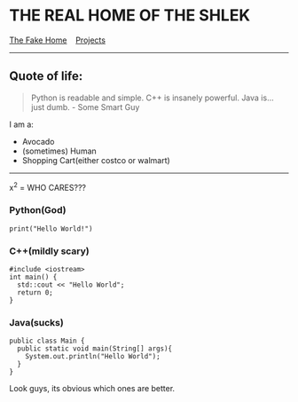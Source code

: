 THE REAL HOME OF THE SHLEK
============================
[The Fake Home](https://ssloke420.github.io/) &nbsp;&nbsp; [Projects](projects.md)

-----------------------------------------------------------------------------------------
## Quote of life:
> Python is readable and simple. C++ is insanely powerful. Java is... just dumb.  - Some Smart Guy

I am a:
+ Avocado
+ (sometimes) Human
+ Shopping Cart(either costco or walmart)

------------------------------------------------------------
x<sup>2</sup> = WHO CARES???
### Python(God)
```
print("Hello World!")
```
### C++(mildly scary)
```
#include <iostream>
int main() {
  std::cout << "Hello World";
  return 0;
}
```
### Java(sucks)
```
public class Main {
  public static void main(String[] args){
    System.out.println("Hello World");
  }
}

```
Look guys, its obvious which ones are better.
